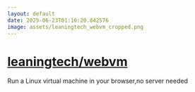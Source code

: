 ```yaml
---
layout: default
date: 2025-06-23T01:16:20.842576
image: assets/leaningtech_webvm_cropped.png
---
```


# [leaningtech/webvm](https://github.com/leaningtech/webvm)

Run a Linux virtual machine in your browser,no server needed
